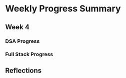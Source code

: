 # Weekly Progress Summary  

## Week 4

### **DSA Progress**  

### **Full Stack Progress**

## **Reflections**
